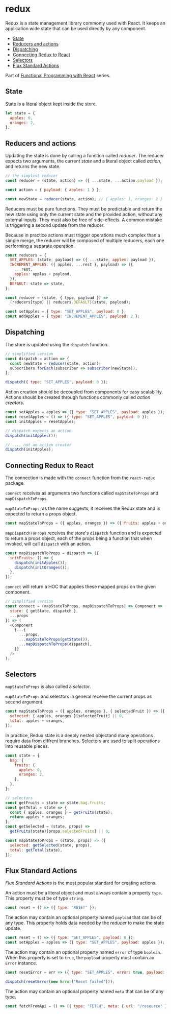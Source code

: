 # redux <!-- omit in toc -->

Redux is a state management library commonly used with React.
It keeps an application wide state that can be used directly by any component.

- [State](#state)
- [Reducers and actions](#reducers-and-actions)
- [Dispatching](#dispatching)
- [Connecting Redux to React](#connecting-redux-to-react)
- [Selectors](#selectors)
- [Flux Standard Actions](#flux-standard-actions)

Part of [Functional Programming with React](./README.md) series.

## State

State is a literal object kept inside the store.

```js
let state = {
  apples: 0,
  oranges: 2,
};
```

## Reducers and actions

Updating the state is done by calling a function called _reducer_.
The reducer expects two arguments, the current _state_ and a literal object called _action_, and returns the new state.

```js
// the simplest reducer
const reducer = (state, action) => ({ ...state, ...action.payload });

const action = { payload: { apples: 1 } };

const newState = reducer(state, action); // { apples: 1, oranges: 2 }
```

Reducers must be pure functions.
They must be predictable and return the new state using only the current state and the provided action, without any external inputs.
They must also be free of side-effects.
A common mistake is triggering a second update from the reducer.

Because in practice actions must trigger operations much complex than a simple merge, the reducer will be composed of multiple reducers, each one performing a separate operation.

```js
const reducers = {
  SET_APPLES: (state, payload) => ({ ...state, apples: payload }),
  INCREMENT_APPLES: ({ apples, ...rest }, payload) => ({
    ...rest,
    apples: apples + payload,
  }),
  DEFAULT: state => state,
};

const reducer = (state, { type, payload }) =>
  (reducers[type] || reducers.DEFAULT)(state, payload);

const setApples = { type: "SET_APPLES", payload: 0 };
const addApples = { type: "INCREMENT_APPLES", payload: 2 };
```

## Dispatching

The store is updated using the `dispatch` function.

```js
// simplified version
const dispatch = action => {
  const newState = reducer(state, action);
  subscribers.forEach(subscriber => subscriber(newState));
};

dispatch({ type: "SET_APPLES", payload: 0 });
```

Action creation should be decoupled from components for easy scalability.
Actions should be created through functions commonly called _action creators_.

```js
const setApples = apples => ({ type: "SET_APPLES", payload: apples });
const resetApples = () => ({ type: "SET_APPLES", payload: 0 });
const initApples = resetApples;

// dispatch expects an action
dispatch(initApples());

// ..., not an action creator
dispatch(initApples);
```

## Connecting Redux to React

The connection is made with the `connect` function from the `react-redux` package.

`connect` receives as arguments two functions called `mapStateToProps` and `mapDispatchToProps`.

`mapStateToProps`, as the name suggests, it receives the Redux state and is expected to return a props object.

```js
const mapStateToProps = ({ apples, oranges }) => ({ fruits: apples + oranges });
```

`mapDispatchToProps` receives the store's `dispatch` function and is expected to return a props object, each of the props being a function that when invoked, will call `dispatch` with an action.

```js
const mapDispatchToProps = dispatch => ({
  initFruits: () => {
    dispatch(initApples());
    dispatch(initOranges());
  },
});
```

`connect` will return a HOC that applies these mapped props on the given component.

```js
// simplified version
const connect = (mapStateToProps, mapDispatchToProps) => Component => ({
  store: { getState, dispatch },
  ...props
}) => (
  <Component
    {...{
      ...props,
      ...mapStateToProps(getState()),
      ...mapDispatchToProps(dispatch),
    }}
  />
);
```

## Selectors

`mapStateToProps` is also called a _selector_.

`mapStateToProps` and selectors in general receive the current props as second argument.

```js
const mapStateToProps = ({ apples, oranges }, { selectedFruit }) => ({
  selected: { apples, oranges }[selectedFruit] || 0,
  total: apples + oranges,
});
```

In practice, Redux state is a deeply nested objectand many operations require data from diffrent branches.
Selectors are used to split operations into reusable pieces.

```js
const state = {
  bag: {
    fruits: {
      apples: 0,
      oranges: 2,
    },
  },
};

// selectors
const getFruits = state => state.bag.fruits;
const getTotal = state => {
  const { apples, oranges } = getFruits(state);
  return apples + oranges;
};
const getSelected = (state, props) =>
  getFruits(state)[props.selectedFruits] || 0;

const mapStateToProps = (state, props) => ({
  selected: getSelected(state, props),
  total: getTotal(state),
});
```

## Flux Standard Actions

_Flux Standard Actions_ is the most popular standard for creating actions.

An action must be a literal object and must always contain a property `type`.
This property must be of type `string`.

```js
const reset = () => ({ type: "RESET" });
```

The action may contain an optional property named `payload` that can be of any type.
This property holds data needed by the _reducer_ to make the state update.

```js
const reset = () => ({ type: "SET_APPLES", payload: 0 });
const setApples = apples => ({ type: "SET_APPLES", payload: apples });
```

The action may contain an optional property named `error` of type `boolean`.
When this property is set to `true`, the `payload` property must contain an `Error` instance.

```js
const resetError = err => ({ type: "SET_APPLES", error: true, payload: err });

dispatch(resetError(new Error("Reset failed")));
```

The action may contain an optional property named `meta` that can be of any type.

```js
const fetchFromApi = () => ({ type: "FETCH", meta: { url: "/resource" } });
```

